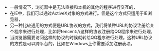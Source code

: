 - 一般情况下，浏览器中是无法直接和本机的其他的程序进行交互的，
- 在IE中，我们可以通过ActiveX对象的方式进行。但是这个方式只适用于IE浏览器，
- 另一种比较通用的方式便是URL协议的方式，我们将某种URL的协议注册给某个程序来进行处理，比如将tencent://这样的协议注册给QQ程序来进行处理，
- 当浏览器需要访问这样的协议的时候就转给QQ程序进行处理。这种URL协议的方式是可以跨平台的，比如在Windows上你需要添加注册表项。